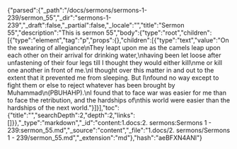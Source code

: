 {"parsed":{"_path":"/docs/sermons/sermons-1-239/sermon_55","_dir":"sermons-1-239","_draft":false,"_partial":false,"_locale":"","title":"Sermon 55","description":"This is sermon 55","body":{"type":"root","children":[{"type":"element","tag":"p","props":{},"children":[{"type":"text","value":"On the swearing of allegiance\nThey leapt upon me as the camels leap upon each other on their arrival for drinking water,\nhaving been let loose after unfastening of their four legs till I thought they would either kill\nme or kill one another in front of me.\nI thought over this matter in and out to the extent that it prevented me from sleeping. But I\nfound no way except to fight them or else to reject whatever has been brought by Muhammad\n(PBUHAHP).\nI found that to face war was easier for me than to face the retribution, and the hardships of\nthis world were easier than the hardships of the next world."}]}],"toc":{"title":"","searchDepth":2,"depth":2,"links":[]}},"_type":"markdown","_id":"content:1.docs:2. sermons:Sermons 1 - 239:sermon_55.md","_source":"content","_file":"1.docs/2. sermons/Sermons 1 - 239/sermon_55.md","_extension":"md"},"hash":"aeBFXN4ANl"}